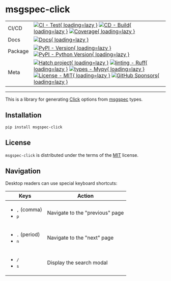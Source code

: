 # msgspec-click

| | |
| --- | --- |
| CI/CD | [![CI - Test](https://github.com/ofek/msgspec-click/actions/workflows/test.yml/badge.svg){ loading=lazy }](https://github.com/ofek/msgspec-click/actions/workflows/test.yml) [![CD - Build](https://github.com/ofek/msgspec-click/actions/workflows/build.yml/badge.svg){ loading=lazy }](https://github.com/ofek/msgspec-click/actions/workflows/build.yml) [![Coverage](https://img.shields.io/codecov/c/gh/ofek/msgspec-click?token=8R2JKHDWMC){ loading=lazy }](https://app.codecov.io/gh/ofek/msgspec-click) |
| Docs | [![Docs](https://github.com/ofek/msgspec-click/actions/workflows/docs.yml/badge.svg){ loading=lazy }](https://github.com/ofek/msgspec-click/actions/workflows/docs.yml) |
| Package | [![PyPI - Version](https://img.shields.io/pypi/v/msgspec-click.svg?logo=pypi&label=PyPI&logoColor=gold){ loading=lazy }](https://pypi.org/project/msgspec-click/) [![PyPI - Python Version](https://img.shields.io/pypi/pyversions/msgspec-click.svg?logo=python&label=Python&logoColor=gold){ loading=lazy }](https://pypi.org/project/msgspec-click/) |
| Meta | [![Hatch project](https://img.shields.io/badge/%F0%9F%A5%9A-Hatch-4051b5.svg){ loading=lazy }](https://github.com/ofek/msgspec-click) [![linting - Ruff](https://img.shields.io/endpoint?url=https://raw.githubusercontent.com/astral-sh/ruff/main/assets/badge/v2.json){ loading=lazy }](https://github.com/astral-sh/ruff) [![types - Mypy](https://img.shields.io/badge/types-Mypy-blue.svg){ loading=lazy }](https://github.com/python/mypy) [![License - MIT](https://img.shields.io/badge/license-MIT-9400d3.svg){ loading=lazy }](https://spdx.org/licenses/) [![GitHub Sponsors](https://img.shields.io/github/sponsors/ofek?logo=GitHub%20Sponsors&style=social){ loading=lazy }](https://github.com/sponsors/ofek) |

-----

This is a library for generating [Click](https://github.com/pallets/click) options from [msgspec](https://github.com/jcrist/msgspec) types.

## Installation

```console
pip install msgspec-click
```

## License

`msgspec-click` is distributed under the terms of the [MIT](https://spdx.org/licenses/MIT.html) license.

## Navigation

Desktop readers can use special keyboard shortcuts:

| Keys | Action |
| --- | --- |
| <ul><li><kbd>,</kbd> (comma)</li><li><kbd>p</kbd></li></ul> | Navigate to the "previous" page |
| <ul><li><kbd>.</kbd> (period)</li><li><kbd>n</kbd></li></ul> | Navigate to the "next" page |
| <ul><li><kbd>/</kbd></li><li><kbd>s</kbd></li></ul> | Display the search modal |
